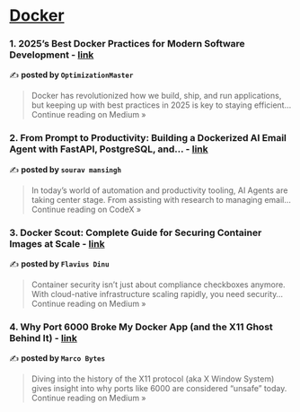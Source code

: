 
<h1><a href=https://medium.com/tag/docker/recommended target="_blank" rel="noopener noreferrer">Docker</a></h1>
<h3>1. 2025’s Best Docker Practices for Modern Software Development - <a href="https://medium.com/@optimizationMaster/2025s-best-docker-practices-for-modern-software-development-bb24b7d47887?source=rss------docker-5" target="_blank" rel="noopener noreferrer">link</a></h3>

✍️ **posted by `OptimizationMaster`**

<blockquote>Docker has revolutionized how we build, ship, and run applications, but keeping up with best practices in 2025 is key to staying efficient…
Continue reading on Medium »</blockquote>

<h3>2. From Prompt to Productivity: Building a Dockerized AI Email Agent with FastAPI, PostgreSQL, and… - <a href="https://medium.com/codex/from-prompt-to-productivity-building-a-dockerized-ai-email-agent-with-fastapi-postgresql-and-e6bcac4a1d53?source=rss------docker-5" target="_blank" rel="noopener noreferrer">link</a></h3>

✍️ **posted by `sourav mansingh`**

<blockquote>In today’s world of automation and productivity tooling, AI Agents are taking center stage. From assisting with research to managing email…
Continue reading on CodeX »</blockquote>

<h3>3. Docker Scout: Complete Guide for Securing Container Images at Scale - <a href="https://medium.com/@flaviuscdinu93/docker-scout-complete-guide-for-securing-container-images-at-scale-5db1c4f14b11?source=rss------docker-5" target="_blank" rel="noopener noreferrer">link</a></h3>

✍️ **posted by `Flavius Dinu`**

<blockquote>Container security isn’t just about compliance checkboxes anymore. With cloud-native infrastructure scaling rapidly, you need security…
Continue reading on Medium »</blockquote>

<h3>4. Why Port 6000 Broke My Docker App (and the X11 Ghost Behind It) - <a href="https://medium.com/@marco-bytes/why-port-6000-broke-my-docker-app-and-the-x11-ghost-behind-it-47a54069a2e2?source=rss------docker-5" target="_blank" rel="noopener noreferrer">link</a></h3>

✍️ **posted by `Marco Bytes`**

<blockquote>Diving into the history of the X11 protocol (aka X Window System) gives insight into why ports like 6000 are considered “unsafe” today.
Continue reading on Medium »</blockquote>

